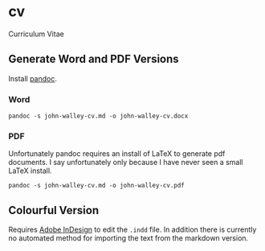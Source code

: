 # cv

Curriculum Vitae

## Generate Word and PDF Versions

Install [pandoc](http://johnmacfarlane.net/pandoc/).

### Word

    pandoc -s john-walley-cv.md -o john-walley-cv.docx

### PDF

Unfortunately pandoc requires an install of LaTeX to generate pdf documents. I say unfortunately only because I have never seen a small LaTeX install.

    pandoc -s john-walley-cv.md -o john-walley-cv.pdf
    
## Colourful Version

Requires [Adobe InDesign](http://www.adobe.com/uk/products/indesign.html) to edit the ``.indd`` file. In addition there is currently no automated method for importing the text from the markdown version.

